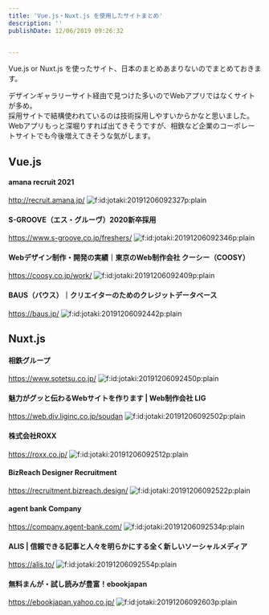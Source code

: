 ```yaml
---
title: 'Vue.js・Nuxt.js を使用したサイトまとめ'
description: ''
publishDate: 12/06/2019 09:26:32


---
```

<p>Vue.js or Nuxt.js を使ったサイト、日本のまとめあまりないのでまとめておきます。</p>

<p>デザインギャラリーサイト経由で見つけた多いのでWebアプリではなくサイトが多め。<br/>
採用サイトで結構使われているのは技術採用しやすいからかなと思いました。<br/>
Webアプリもっと深堀りすれば出てきそうですが、相鉄など企業のコーポレートサイトでも今後増えてきそうな気がします。</p>

<h2>Vue.js</h2>

<h4>amana recruit 2021</h4>

<p><a href="http://recruit.amana.jp/">http://recruit.amana.jp/</a>
<span itemscope itemtype="http://schema.org/Photograph"><img src="/images/hatena/20191206092327.png" alt="f:id:jotaki:20191206092327p:plain" title="f:id:jotaki:20191206092327p:plain" class="hatena-fotolife" itemprop="image"></span></p>

<h4>S-GROOVE（エス・グルーヴ）2020新卒採用</h4>

<p><a href="https://www.s-groove.co.jp/freshers/">https://www.s-groove.co.jp/freshers/</a>
<span itemscope itemtype="http://schema.org/Photograph"><img src="/images/hatena/20191206092346.png" alt="f:id:jotaki:20191206092346p:plain" title="f:id:jotaki:20191206092346p:plain" class="hatena-fotolife" itemprop="image"></span></p>

<h4>Webデザイン制作・開発の実績｜東京のWeb制作会社 クーシー（COOSY）</h4>

<p><a href="https://coosy.co.jp/work/">https://coosy.co.jp/work/</a>
<span itemscope itemtype="http://schema.org/Photograph"><img src="/images/hatena/20191206092409.png" alt="f:id:jotaki:20191206092409p:plain" title="f:id:jotaki:20191206092409p:plain" class="hatena-fotolife" itemprop="image"></span></p>

<h4>BAUS（バウス）｜クリエイターのためのクレジットデータベース</h4>

<p><a href="https://baus.jp/">https://baus.jp/</a>
<span itemscope itemtype="http://schema.org/Photograph"><img src="/images/hatena/20191206092442.png" alt="f:id:jotaki:20191206092442p:plain" title="f:id:jotaki:20191206092442p:plain" class="hatena-fotolife" itemprop="image"></span></p>

<h2>Nuxt.js</h2>

<h4>相鉄グループ</h4>

<p><a href="https://www.sotetsu.co.jp/">https://www.sotetsu.co.jp/</a>
<span itemscope itemtype="http://schema.org/Photograph"><img src="/images/hatena/20191206092450.png" alt="f:id:jotaki:20191206092450p:plain" title="f:id:jotaki:20191206092450p:plain" class="hatena-fotolife" itemprop="image"></span></p>

<h4>魅力がグッと伝わるWebサイトを作ります | Web制作会社 LIG</h4>

<p><a href="https://web.div.liginc.co.jp/soudan">https://web.div.liginc.co.jp/soudan</a>
<span itemscope itemtype="http://schema.org/Photograph"><img src="/images/hatena/20191206092502.png" alt="f:id:jotaki:20191206092502p:plain" title="f:id:jotaki:20191206092502p:plain" class="hatena-fotolife" itemprop="image"></span></p>

<h4>株式会社ROXX</h4>

<p><a href="https://roxx.co.jp/">https://roxx.co.jp/</a>
<span itemscope itemtype="http://schema.org/Photograph"><img src="/images/hatena/20191206092512.png" alt="f:id:jotaki:20191206092512p:plain" title="f:id:jotaki:20191206092512p:plain" class="hatena-fotolife" itemprop="image"></span></p>

<h4>BizReach Designer Recruitment</h4>

<p><a href="https://recruitment.bizreach.design/">https://recruitment.bizreach.design/</a>
<span itemscope itemtype="http://schema.org/Photograph"><img src="/images/hatena/20191206092522.png" alt="f:id:jotaki:20191206092522p:plain" title="f:id:jotaki:20191206092522p:plain" class="hatena-fotolife" itemprop="image"></span></p>

<h4>agent bank Company</h4>

<p><a href="https://company.agent-bank.com/">https://company.agent-bank.com/</a>
<span itemscope itemtype="http://schema.org/Photograph"><img src="/images/hatena/20191206092534.png" alt="f:id:jotaki:20191206092534p:plain" title="f:id:jotaki:20191206092534p:plain" class="hatena-fotolife" itemprop="image"></span></p>

<h4>ALIS | 信頼できる記事と人々を明らかにする全く新しいソーシャルメディア</h4>

<p><a href="https://alis.to/">https://alis.to/</a>
<span itemscope itemtype="http://schema.org/Photograph"><img src="/images/hatena/20191206092554.png" alt="f:id:jotaki:20191206092554p:plain" title="f:id:jotaki:20191206092554p:plain" class="hatena-fotolife" itemprop="image"></span></p>

<h4>無料まんが・試し読みが豊富！ebookjapan</h4>

<p><a href="https://ebookjapan.yahoo.co.jp/">https://ebookjapan.yahoo.co.jp/</a>
<span itemscope itemtype="http://schema.org/Photograph"><img src="/images/hatena/20191206092603.png" alt="f:id:jotaki:20191206092603p:plain" title="f:id:jotaki:20191206092603p:plain" class="hatena-fotolife" itemprop="image"></span></p>

